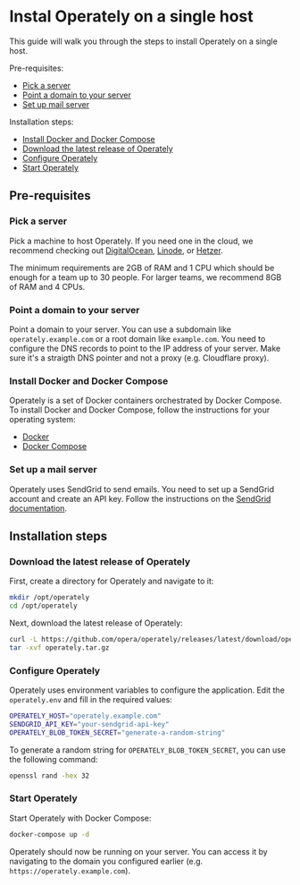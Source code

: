 # Instal Operately on a single host

This guide will walk you through the steps to install Operately on a single host.

Pre-requisites:

- [Pick a server](#pick-a-server)
- [Point a domain to your server](#point-a-domain-to-your-server)
- [Set up mail server](#set-up-mail-server)

Installation steps:

- [Install Docker and Docker Compose](#install-docker-and-docker-compose)
- [Download the latest release of Operately](#download-the-latest-release-of-operately)
- [Configure Operately](#configure-operately)
- [Start Operately](#start-operately)

## Pre-requisites

### Pick a server

Pick a machine to host Operately. If you need one in the cloud, we recommend checking out 
[DigitalOcean](https://www.digitalocean.com/), [Linode](https://www.linode.com/), or 
[Hetzer](https://www.hetzner.com/). 

The minimum requirements are 2GB of RAM and 1 CPU which should be enough for a team up 
to 30 people. For larger teams, we recommend 8GB of RAM and 4 CPUs.

### Point a domain to your server

Point a domain to your server. You can use a subdomain like `operately.example.com` or a
root domain like `example.com`. You need to configure the DNS records to point to the IP
address of your server. Make sure it's a straigth DNS pointer and not a proxy (e.g. Cloudflare proxy).

### Install Docker and Docker Compose

Operately is a set of Docker containers orchestrated by Docker Compose. To install Docker 
and Docker Compose, follow the instructions for your operating system:

- [Docker](https://docs.docker.com/get-docker/)
- [Docker Compose](https://docs.docker.com/compose/install/)

### Set up a mail server

Operately uses SendGrid to send emails. You need to set up a SendGrid account and create an API key.
Follow the instructions on the [SendGrid documentation](https://sendgrid.com/docs/ui/account-and-settings/api-keys/).

## Installation steps

### Download the latest release of Operately

First, create a directory for Operately and navigate to it:

```bash
mkdir /opt/operately
cd /opt/operately
```

Next, download the latest release of Operately:

```bash
curl -L https://github.com/opera/operately/releases/latest/download/operately.tar.gz
tar -xvf operately.tar.gz
```

### Configure Operately

Operately uses environment variables to configure the application. Edit the `operately.env` and
fill in the required values:

```bash
OPERATELY_HOST="operately.example.com"
SENDGRID_API_KEY="your-sendgrid-api-key"
OPERATELY_BLOB_TOKEN_SECRET="generate-a-random-string"
```

To generate a random string for `OPERATELY_BLOB_TOKEN_SECRET`, you can use the following command:

```bash
openssl rand -hex 32
```

### Start Operately

Start Operately with Docker Compose:

```bash
docker-compose up -d
```

Operately should now be running on your server. You can access it by navigating to the domain you
configured earlier (e.g. `https://operately.example.com`).
